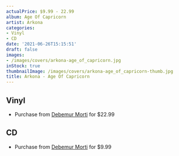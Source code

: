 ```yaml
---
actualPrice: $9.99 - 22.99
album: Age Of Capricorn
artist: Arkona
categories:
- Vinyl
- CD
date: '2021-06-26T15:15:51'
draft: false
images:
- /images/covers/arkona-age_of_capricorn.jpg
inStock: true
thumbnailImage: /images/covers/arkona-age_of_capricorn-thumb.jpg
title: Arkona - Age Of Capricorn
---
```


## Vinyl
* Purchase from [Debemur Morti](https://debemurmorti.aisamerch.com/item/79585) for $22.99
## CD
* Purchase from [Debemur Morti](https://debemurmorti.aisamerch.com/item/79584) for $9.99
